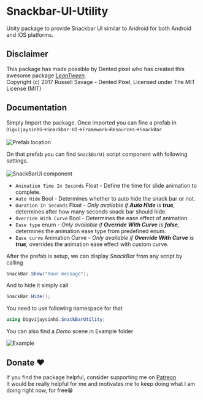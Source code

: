 # Snackbar-UI-Utility
Unity package to provide Snackbar UI similar to Android for both Android and IOS platforms.

## Disclaimer
This package has made possible by Dented pixel who has created this awesome package [*LeanTween*](https://assetstore.unity.com/packages/tools/animation/leantween-3595).<br>Copyright (c) 2017 Russell Savage - Dented Pixel, Licensed under The MIT License (MIT)

## Documentation
Simply Import the package. Once imported you can fine a prefab in `DigvijaysinhG`→`Snackbar-UI`→`Framework→Resources`→`SnackBar`<br><br>
![Prefab location](https://user-images.githubusercontent.com/48823553/164162306-5f0fd571-eae2-4c9c-96e1-e16831f7e9dd.png)

On that prefab you can find `SnackBarUi` script component with following settings.<br><br>
![SnackBarUi component](https://user-images.githubusercontent.com/48823553/164162652-4005c737-6ec0-47c0-b165-6669191dcafa.png)

* `Animation Time In Seconds` Float - Define the time for slide animation to complete.
* `Auto Hide` Bool - Determines whether to auto hide the snack bar or not.
* `Duration In Seconds` Float - *Only available if **Auto Hide** is **true**,* determines after how many seconds snack bar should hide.
* `Override With Curve` Bool - Determines the ease effect of animation.
* `Ease type` enum - *Only available if **Override With Curve** is **false**,* determines the animation ease type from predefined enum.
* `Ease curve` Animation Curve - *Only available if **Override With Curve** is **true**,* overrides the animation ease effect with custom curve.

After the prefab is setup, we can display *SnackBar* from any script by calling
``` c#
SnackBar.Show("Your message");
```
And to hide it simply call 
``` c#
SnackBar.Hide();
```
You need to use following namespace for that
``` c#
using DigvijaysinhG.SnackBarUtility;
```

You can also find a *Demo* scene in Example folder

![Example](https://user-images.githubusercontent.com/48823553/164169029-23f148b0-dbdb-4f4c-b9f8-cebdfb8fd52a.gif)

## Donate ♥
If you find the package helpful, consider supporting me on [Patreon](https://www.patreon.com/DigvijaysinhG)<br>
It would be really helpful for me and motivates me to keep doing what I am doing right now, for free😁
